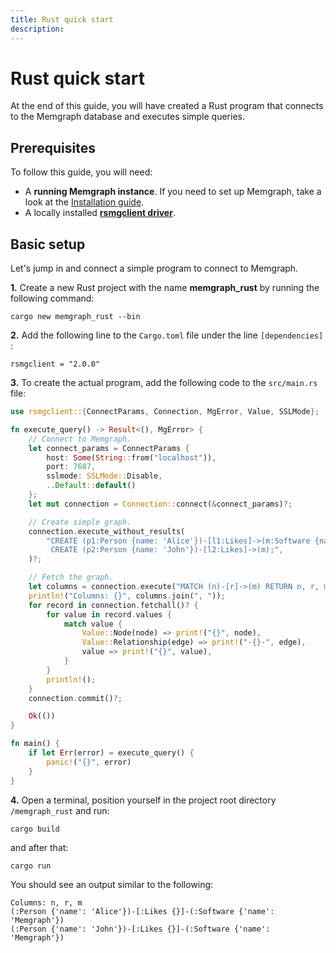 ```yaml
---
title: Rust quick start
description: 
---
```


# Rust quick start

At the end of this guide, you will have created a Rust program that connects to the Memgraph database and executes simple
queries.

## Prerequisites

To follow this guide, you will need:

- A **running Memgraph instance**. If you need to set up Memgraph, take a look
  at the [Installation guide](/getting-started/install-memgraph).
- A locally installed [**rsmgclient
  driver**](https://github.com/memgraph/rsmgclient).


## Basic setup

Let's jump in and connect a simple program to connect to Memgraph.

**1.** Create a new Rust project with the name **memgraph_rust** by running the
following command:

```
cargo new memgraph_rust --bin
```

**2.** Add the following line to the `Cargo.toml` file under the line
`[dependencies]` :

```
rsmgclient = "2.0.0"
```

**3.** To create the actual program, add the following code to the `src/main.rs`
file:

```rust
use rsmgclient::{ConnectParams, Connection, MgError, Value, SSLMode};

fn execute_query() -> Result<(), MgError> {
    // Connect to Memgraph.
    let connect_params = ConnectParams {
        host: Some(String::from("localhost")),
        port: 7687,
        sslmode: SSLMode::Disable,
        ..Default::default()
    };
    let mut connection = Connection::connect(&connect_params)?;

    // Create simple graph.
    connection.execute_without_results(
        "CREATE (p1:Person {name: 'Alice'})-[l1:Likes]->(m:Software {name: 'Memgraph'}) \
         CREATE (p2:Person {name: 'John'})-[l2:Likes]->(m);",
    )?;

    // Fetch the graph.
    let columns = connection.execute("MATCH (n)-[r]->(m) RETURN n, r, m;", None)?;
    println!("Columns: {}", columns.join(", "));
    for record in connection.fetchall()? {
        for value in record.values {
            match value {
                Value::Node(node) => print!("{}", node),
                Value::Relationship(edge) => print!("-{}-", edge),
                value => print!("{}", value),
            }
        }
        println!();
    }
    connection.commit()?;

    Ok(())
}

fn main() {
    if let Err(error) = execute_query() {
        panic!("{}", error)
    }
}
```

**4.** Open a terminal, position yourself in the project root directory `/memgraph_rust` and run:
``` 
cargo build
```
and after that:
```
cargo run
```

You should see an output similar to the following:

```
Columns: n, r, m
(:Person {'name': 'Alice'})-[:Likes {}]-(:Software {'name': 'Memgraph'})
(:Person {'name': 'John'})-[:Likes {}]-(:Software {'name': 'Memgraph'})
``````